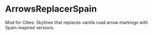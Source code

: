 # ArrowsReplacerSpain
Mod for Cities: Skylines that replaces vanilla road arrow markings with Spain-inspired versions.
